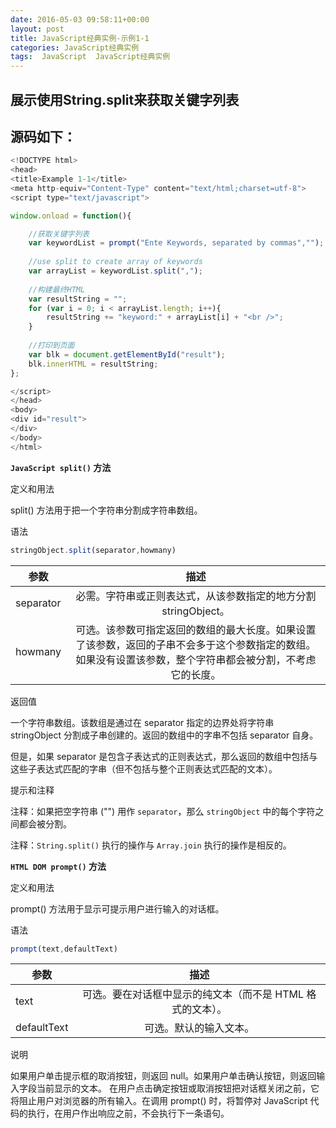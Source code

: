 ```yaml
---
date: 2016-05-03 09:58:11+00:00
layout: post
title: JavaScript经典实例-示例1-1
categories: JavaScript经典实例
tags:  JavaScript  JavaScript经典实例
---
```


展示使用String.split来获取关键字列表
----------------

<html>
<head>
<title>Example 1-1</title>
<meta http-equiv="Content-Type" content="text/html;charset=utf-8">
<script type="text/javascript">
window.onload = function(){
    var keywordList = prompt("Ente Keywords, separated by commas","1,2,3");
	var arrayList = keywordList.split(",");
	var resultString = "";
	for (var i = 0; i < arrayList.length; i++){
        resultString += "keyword:" + arrayList[i] + "<br />";
	}
	var blk = document.getElementById("result");
	blk.innerHTML = resultString;
};
</script>
</head>
<body>
<div id="result">
</div>
</body>
</html>


源码如下：
----------------

``` javascript
<!DOCTYPE html>
<head>
<title>Example 1-1</title>
<meta http-equiv="Content-Type" content="text/html;charset=utf-8">
<script type="text/javascript">

window.onload = function(){

    //获取关键字列表
    var keywordList = prompt("Ente Keywords, separated by commas","");
    
    //use split to create array of keywords
	var arrayList = keywordList.split(",");
    
    //构建最终HTML
	var resultString = "";
	for (var i = 0; i < arrayList.length; i++){
        resultString += "keyword:" + arrayList[i] + "<br />";
	}
    
    //打印到页面
	var blk = document.getElementById("result");
	blk.innerHTML = resultString;
};

</script>
</head>
<body>
<div id="result">
</div>
</body>
</html>
``` 

**`JavaScript split()` 方法**

定义和用法

split() 方法用于把一个字符串分割成字符串数组。

语法

``` javascript
stringObject.split(separator,howmany)
``` 

| 参数	        |                      描述 				                           | 
| ----------   	|:-------------------------------------------------------------------------------: |
| separator     |必需。字符串或正则表达式，从该参数指定的地方分割 stringObject。                  |
| howmany       |可选。该参数可指定返回的数组的最大长度。如果设置了该参数，返回的子串不会多于这个参数指定的数组。如果没有设置该参数，整个字符串都会被分割，不考虑它的长度。 |

返回值

一个字符串数组。该数组是通过在 separator 指定的边界处将字符串 stringObject 分割成子串创建的。返回的数组中的字串不包括 separator 自身。

但是，如果 separator 是包含子表达式的正则表达式，那么返回的数组中包括与这些子表达式匹配的字串（但不包括与整个正则表达式匹配的文本）。

提示和注释

注释：如果把空字符串 ("") 用作 `separator`，那么 `stringObject` 中的每个字符之间都会被分割。

注释：`String.split()` 执行的操作与 `Array.join` 执行的操作是相反的。

**`HTML DOM prompt()` 方法**

定义和用法

prompt() 方法用于显示可提示用户进行输入的对话框。

语法
``` javascript
prompt(text,defaultText)
``` 

| 参数	        |                      描述 				        	| 
| ----------   	|     :--------------------------------------------------------------:  |
| text          | 可选。要在对话框中显示的纯文本（而不是 HTML 格式的文本）。    	|
| defaultText   | 可选。默认的输入文本。                                                |

说明

如果用户单击提示框的取消按钮，则返回 null。如果用户单击确认按钮，则返回输入字段当前显示的文本。
在用户点击确定按钮或取消按钮把对话框关闭之前，它将阻止用户对浏览器的所有输入。在调用 prompt() 时，将暂停对 JavaScript 代码的执行，在用户作出响应之前，不会执行下一条语句。

